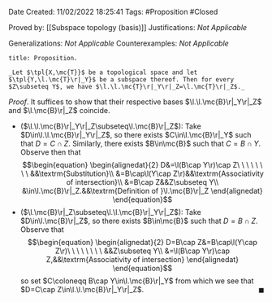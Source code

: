 <div class="topSpace"></div>

Date Created: 11/02/2022 18:25:41
Tags: #Proposition #Closed 

Proved by: [[Subspace topology (basis)]]
Justifications: _Not Applicable_

Generalizations: _Not Applicable_
Counterexamples: _Not Applicable_

``` ad-Proposition
title: Proposition.

_Let $\tpl{X,\mc{T}}$ be a topological space and let $\tpl{Y,\l.\mc{T}\r|_Y}$ be a subspace thereof. Then for every $Z\subseteq Y$, we have $\l.\l.\mc{T}\r|_Y\r|_Z=\l.\mc{T}\r|_Z$._

```

_Proof_. It suffices to show that their respective bases $\l.\l.\mc{B}\r|_Y\r|_Z$ and $\l.\mc{B}\r|_Z$ coincide.
* ($\l.\l.\mc{B}\r|_Y\r|_Z\subseteq\l.\mc{B}\r|_Z$): Take $D\in\l.\l.\mc{B}\r|_Y\r|_Z$, so there exists $C\in\l.\mc{B}\r|_Y$ such that $D=C\cap Z$. Similarly, there exists $B\in\mc{B}$ such that $C=B\cap Y$. Observe then that
$$\begin{equation}
    \begin{alignedat}{2}
        D&=\l(B\cap Y\r)\cap Z\ \ \ \ \ \ \ \ &&\textrm{Substitution}\\
        &=B\cap\l(Y\cap Z\r)&&\textrm{Associativity of intersection}\\
        &=B\cap Z&&Z\subseteq Y\\
        &\in\l.\mc{B}\r|_Z.&&\textrm{Definition of }\l.\mc{B}\r|_Z
    \end{alignedat}
\end{equation}$$
* ($\l.\mc{B}\r|_Z\subseteq\l.\l.\mc{B}\r|_Y\r|_Z$): Take $D\in\l.\mc{B}\r|_Z$, so there exists $B\in\mc{B}$ such that $D=B\cap Z$. Observe that
$$\begin{equation}
    \begin{alignedat}{2}
        D=B\cap Z&=B\cap\l(Y\cap Z\r)\ \ \ \ \ \ \ \ &&Z\subseteq Y\\
        &=\l(B\cap Y\r)\cap Z,&&\textrm{Associativity of intersection}
    \end{alignedat}
\end{equation}$$
so set $C\coloneqq B\cap Y\in\l.\mc{B}\r|_Y$ from which we see that $D=C\cap Z\in\l.\l.\mc{B}\r|_Y\r|_Z$.<span style="float:right;">$\blacksquare$</span>
